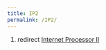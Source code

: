 ```yaml
---
title: IP2
permalink: /IP2/
---
```


1.  redirect [Internet Processor II](/Internet_Processor_II "wikilink")
